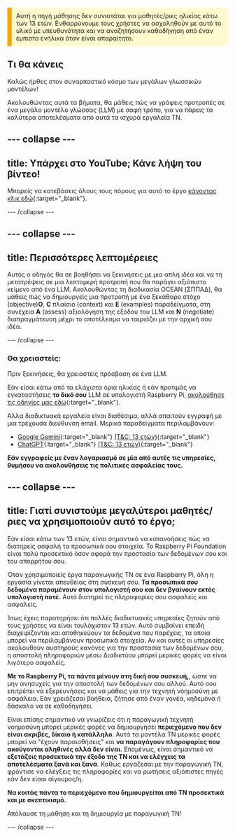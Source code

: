 <p style='border-left: solid; border-width:10px; border-color: #FFA500; background-color: #FFFACD; padding: 10px;'>
Αυτή η πηγή μάθησης δεν συνιστάται για μαθητές/ριες ηλικίας κάτω των 13 ετών. Ενθαρρύνουμε τους χρήστες να ασχοληθούν με αυτό το υλικό με υπευθυνότητα και να αναζητήσουν καθοδήγηση από έναν έμπιστο ενήλικα όταν είναι απαραίτητο.
</p>

## Τι θα κάνεις

Καλώς ήρθες στον συναρπαστικό κόσμο των μεγάλων γλωσσικών μοντέλων!

Ακολουθώντας αυτά τα βήματα, θα μάθεις πώς να γράφεις προτροπές σε ένα μεγάλο μοντέλο γλώσσας (LLM) με σαφή τρόπο, για να πάρεις τα καλύτερα αποτελέσματα από αυτά τα ισχυρά εργαλεία ΤΝ.

## --- collapse ---

## title: Υπάρχει στο YouTube; Κάνε λήψη του βίντεο!

Μπορείς να κατεβάσεις όλους τους πόρους για αυτό το έργο [κάνοντας κλικ εδώ](https://rpf.io/p/en/ai-LLM-prompt-go){:target="_blank"}.

\--- /collapse ---

## --- collapse ---

## title: Περισσότερες λεπτομέρειες

Αυτός ο οδηγός θα σε βοηθήσει να ξεκινήσεις με μια απλή ιδέα και να τη μετατρέψεις σε μια λεπτομερή προτροπή που θα παράγει αξιόπιστο κείμενο από ένα LLM. Ακολουθώντας τη διαδικασία OCEAN (ΣΠΠΑΔ), θα μάθεις πώς να δημιουργείς μια προτροπή με ένα ξεκάθαρο στόχο (objective)**O**, **C** πλαίσιο (context) και **E** (examples) παραδείγματα, στη συνέχεια **A** (assess) αξιολόγηση της εξόδου του LLM και **N** (negotiate) διαπραγμάτευση μέχρι το αποτέλεσμα να ταιριάζει με την αρχική σου ιδέα.

\--- /collapse ---

### Θα χρειαστείς:

Πριν ξεκινήσεις, θα χρειαστείς πρόσβαση σε ένα LLM.

Εάν είσαι κάτω από τα ελάχιστα όρια ηλικίας ή εάν προτιμάς να εγκαταστήσεις **το δικό σου** LLM σε υπολογιστή Raspberry Pi, [ακολούθησε τις οδηγίες μας εδώ](https://projects.raspberrypi.org/en/projects/llm-rpi){:target="_blank"}.

Άλλα διαδικτυακά εργαλεία είναι διαθέσιμα, αλλά απαιτούν εγγραφή με μια τρέχουσα διεύθυνση email. Μερικά παραδείγματα περιλαμβάνουν:

- [Google Gemini](https://gemini.google.com/){:target="_blank"} [(T&C: 13 ετών)](https://support.google.com/gemini/answer/13278668?hl=en-GB#zippy=%2Ccant-access-this-service:~:text=mobile%20app.-,What%20you%20need,-To%20use%20the){:target="_blank"}
- [ChatGPT](https://www.chat.openai.org){:target="_blank"} [(T&C: 13 ετών)](https://help.openai.com/en/articles/8313401-is-chatgpt-safe-for-all-ages){:target="_blank"}

**Εάν εγγραφείς με έναν λογαριασμό σε μία από αυτές τις υπηρεσίες, θυμήσου να ακολουθήσεις τις πολιτικές ασφαλείας τους.**

## --- collapse ---

## title: Γιατί συνιστούμε μεγαλύτεροι μαθητές/ριες να χρησιμοποιούν αυτό το έργο;

Εάν είσαι κάτω των 13 ετών, είναι σημαντικό να κατανοήσεις πώς να διατηρείς ασφαλή τα προσωπικά σου στοιχεία. Το Raspberry Pi Foundation είναι πολύ προσεκτικό όσον αφορά την προστασία των δεδομένων σου και του απορρήτου σου.

Όταν χρησιμοποιείς έργα παραγωγικής ΤΝ σε ένα Raspberry Pi, όλη η εργασία γίνεται απευθείας στη συσκευή σου. **Τα προσωπικά σου δεδομένα παραμένουν στον υπολογιστή σου και δεν βγαίνουν εκτός υπολογιστή ποτέ.** Αυτό διατηρεί τις πληροφορίες σου ασφαλείς και ασφαλείς.

Ίσως έχεις παρατηρήσει ότι πολλές διαδικτυακές υπηρεσίες ζητούν από τους χρήστες να είναι τουλάχιστον 13 ετών. Αυτό συμβαίνει επειδή διαχειρίζονται και αποθηκεύουν τα δεδομένα που παρέχεις, τα οποία μπορεί να περιλαμβάνουν προσωπικά στοιχεία. Αν και αυτές οι υπηρεσίες ακολουθούν αυστηρούς κανόνες για την προστασία των δεδομένων σου, η αποστολή πληροφοριών μέσω Διαδικτύου μπορεί μερικές φορές να είναι λιγότερο ασφαλείς.

**Με το Raspberry Pi, τα πάντα μένουν στη δική σου συσκευή,**, ώστε να μην ανησυχείς για την αποστολή των δεδομένων σου αλλού. Αυτό σου επιτρέπει να εξερευνήσεις και να μάθεις για την τεχνητή νοημοσύνη με ασφάλεια. Εάν χρειάζεσαι βοήθεια, ζήτησε από έναν γονέα, κηδεμόνα ή δάσκαλο να σε καθοδηγήσει.

Είναι επίσης σημαντικό να γνωρίζεις ότι η παραγωγική τεχνητή νοημοσύνη μπορεί μερικές φορές να δημιουργήσει **περιεχόμενο που δεν είναι ακριβές, δίκαιο ή κατάλληλο**. Αυτά τα μοντέλα ΤΝ μερικές φορές μπορεί να "έχουν παραισθήσεις" και **να παραγάγουν πληροφορίες που ακούγονται αληθινές αλλά δεν είναι.** Επομένως, είναι σημαντικό να **εξετάζεις προσεκτικά την έξοδο της ΤΝ και να ελέγχεις τα αποτελέσματα ξανά και ξανά**. Καθώς εργάζεσαι με την παραγωγική ΤΝ, φρόντισε να ελέγξεις τις πληροφορίες και να ρωτήσεις αξιόπιστες πηγές εάν δεν είσαι σίγουρος/η.

**Να κοιτάς πάντα το περιεχόμενο που δημιουργείται από ΤΝ προσεκτικά και με σκεπτικισμό.**

Απόλαυσε τη μάθηση και τη δημιουργία με παραγωγική ΤΝ!

\--- /collapse ---

